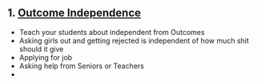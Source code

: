 
## 1. [Outcome Independence](https://youtu.be/jFY0r8uf1NU?si=fj750AIA8g4vWYyI)
- Teach your students about independent from Outcomes
- Asking girls out and getting rejected is independent of how much shit should it give
- Applying for job
- Asking help from Seniors or Teachers
- 